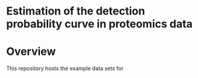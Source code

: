 # Estimation of the detection probability curve in proteomics data

# Overview

This repository hosts the example data sets for 
